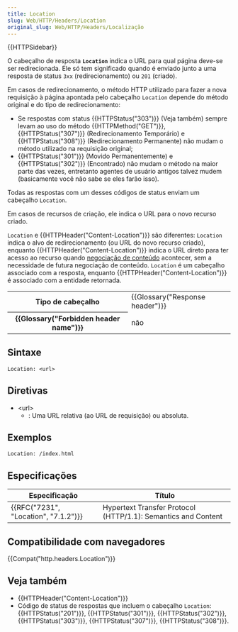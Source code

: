 ```yaml
---
title: Location
slug: Web/HTTP/Headers/Location
original_slug: Web/HTTP/Headers/Localização
---
```


{{HTTPSidebar}}

O cabeçalho de resposta **`Location`** indica o URL para qual página deve-se ser redirecionada. Ele só tem significado quando é enviado junto a uma resposta de status `3xx` (redirecionamento) ou `201` (criado).

Em casos de redirecionamento, o método HTTP utilizado para fazer a nova requisição à página apontada pelo cabeçalho `Location` depende do método original e do tipo de redirecionamento:

- Se respostas com status {{HTTPStatus("303")}} (Veja também) sempre levam ao uso do método {{HTTPMethod("GET")}}, {{HTTPStatus("307")}} (Redirecionamento Temporário) e {{HTTPStatus("308")}} (Redirecionamento Permanente) não mudam o método utilizado na requisição original;
- {{HTTPStatus("301")}} (Movido Permanentemente) e {{HTTPStatus("302")}} (Encontrado) não mudam o método na maior parte das vezes, entretanto agentes de usuário antigos talvez mudem (basicamente você não sabe se eles farão isso).

Todas as respostas com um desses códigos de status enviam um cabeçalho `Location`.

Em casos de recursos de criação, ele indica o URL para o novo recurso criado.

`Location` e {{HTTPHeader("Content-Location")}} são diferentes: `Location` indica o alvo de redirecionamento (ou URL do novo recurso criado), enquanto {{HTTPHeader("Content-Location")}} indica o URL direto para ter acesso ao recurso quando [negociação de conteúdo](/pt-BR/docs/Web/HTTP/Content_negotiation) acontecer, sem a necessidade de futura negociação de conteúdo. `Location` é um cabeçalho associado com a resposta, enquanto {{HTTPHeader("Content-Location")}} é associado com a entidade retornada.

<table class="properties">
  <tbody>
    <tr>
      <th scope="row">Tipo de cabeçalho</th>
      <td>{{Glossary("Response header")}}</td>
    </tr>
    <tr>
      <th scope="row">{{Glossary("Forbidden header name")}}</th>
      <td>não</td>
    </tr>
  </tbody>
</table>

## Sintaxe

```
Location: <url>
```

## Diretivas

- \<url>
  - : Uma URL relativa (ao URL de requisição) ou absoluta.

## Exemplos

```
Location: /index.html
```

## Especificações

| Especificação                                    | Título                                                        |
| ------------------------------------------------ | ------------------------------------------------------------- |
| {{RFC("7231", "Location", "7.1.2")}} | Hypertext Transfer Protocol (HTTP/1.1): Semantics and Content |

## Compatibilidade com navegadores

{{Compat("http.headers.Location")}}

## Veja também

- {{HTTPHeader("Content-Location")}}
- Código de status de respostas que incluem o cabeçalho `Location`: {{HTTPStatus("201")}}, {{HTTPStatus("301")}}, {{HTTPStatus("302")}}, {{HTTPStatus("303")}}, {{HTTPStatus("307")}}, {{HTTPStatus("308")}}.
